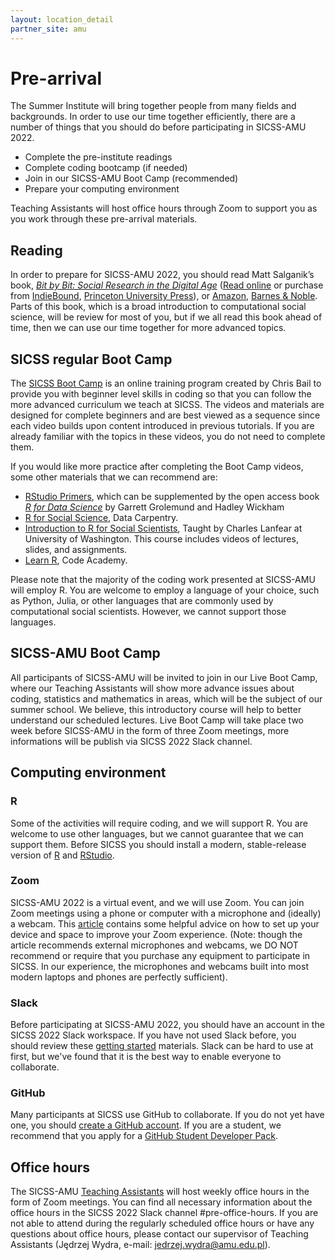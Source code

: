 ```yaml
---
layout: location_detail
partner_site: amu
---
```


# Pre-arrival

The Summer Institute will bring together people from many fields and backgrounds. In order to use our time together efficiently, there are a number of things that you should do before participating in SICSS-AMU 2022.

- Complete the pre-institute readings
- Complete coding bootcamp (if needed)
- Join in our SICSS-AMU Boot Camp (recommended)
- Prepare your computing environment

Teaching Assistants will host office hours through Zoom to support you as you work through these pre-arrival materials.

## Reading

In order to prepare for SICSS-AMU 2022, you should read Matt Salganik’s book, *[Bit by Bit: Social Research in the Digital Age](http://www.bitbybitbook.com)* ([Read online](https://www.bitbybitbook.com/en/1st-ed/preface/) or purchase from [IndieBound](https://www.indiebound.org/book/9780691158648), [Princeton University Press](https://press.princeton.edu/books/paperback/9780691196107/bit-by-bit)), or [Amazon](https://www.amazon.com/Bit-Social-Research-Digital-Age/dp/0691158649), [Barnes & Noble](https://www.barnesandnoble.com/w/bit-by-bit-matthew-salganik/1125483924). Parts of this book, which is a broad introduction to computational social science, will be review for most of you, but if we all read this book ahead of time, then we can use our time together for more advanced topics.

## SICSS regular Boot Camp

The [SICSS Boot Camp](https://sicss.io/boot_camp) is an online training program created by Chris Bail to provide you with beginner level skills in coding so that you can follow the more advanced curriculum we teach at SICSS. The videos and materials are designed for complete beginners and are best viewed as a sequence since each video builds upon content introduced in previous tutorials. If you are already familiar with the topics in these videos, you do not need to complete them.

If you would like more practice after completing the Boot Camp videos, some other materials that we can recommend are:
- [RStudio Primers](https://rstudio.cloud/learn/primers), which can be supplemented by the open access book _[R for Data Science](https://r4ds.had.co.nz/)_ by Garrett Grolemund and Hadley Wickham
- [R for Social Science](https://datacarpentry.org/r-socialsci/), Data Carpentry.  
- [Introduction to R for Social Scientists](https://clanfear.github.io/CSSS508/), Taught by Charles Lanfear at University of Washington. This course includes videos of lectures, slides, and assignments.
- [Learn R](https://www.codecademy.com/learn/learn-r), Code Academy.

Please note that the majority of the coding work presented at SICSS-AMU will employ R. You are welcome to employ a language of your choice, such as Python, Julia, or other languages that are commonly used by computational social scientists. However, we cannot support those languages.

## SICSS-AMU Boot Camp

All participants of SICSS-AMU will be invited to join in our Live Boot Camp, where our Teaching Assistants will show more advance issues about coding, statistics and mathematics in areas, which will be the subject of our summer school. We believe, this introductory course will help to better understand our scheduled lectures.
Live Boot Camp will take place two week before SICSS-AMU in the form of three Zoom meetings, more informations will be publish via SICSS 2022 Slack channel.

## Computing environment

### R

Some of the activities will require coding, and we will support R. You are welcome to use other languages, but we cannot guarantee that we can support them. Before SICSS you should install a modern, stable-release version of [R](https://www.r-project.org/) and [RStudio](https://rstudio.com/products/rstudio/download/).

### Zoom

SICSS-AMU 2022 is a virtual event, and we will use Zoom. You can join Zoom meetings using a phone or computer with a microphone and (ideally) a webcam. This [article](https://www.nytimes.com/wirecutter/blog/professional-video-call-from-home/) contains some helpful advice on how to set up your device and space to improve your Zoom experience. (Note: though the article recommends external microphones and webcams, we DO NOT recommend or require that you purchase any equipment to participate in SICSS. In our experience, the microphones and webcams built into most modern laptops and phones are perfectly sufficient).

### Slack

Before participating at SICSS-AMU 2022, you should have an account in the SICSS 2022 Slack workspace.  If you have not used Slack before, you should review these [getting started](https://slack.com/help/categories/360000049043-Getting-started) materials.  Slack can be hard to use at first, but we've found that it is the best way to enable everyone to collaborate.

### GitHub

Many participants at SICSS use GitHub to collaborate. If you do not yet have one, you should [create a GitHub account](https://github.com/join). If you are a student, we recommend that you apply for a [GitHub Student Developer Pack](https://education.github.com/pack).

## Office hours

The SICSS-AMU [Teaching Assistants](https://sicss.io/2022/duke/people#teaching_assistants) will host weekly office hours in the form of Zoom meetings. You can find all necessary information about the office hours in the SICSS 2022 Slack channel #pre-office-hours. If you are not able to attend during the regularly scheduled office hours or have any questions about office hours, please contact our supervisor of Teaching Assistants (Jędrzej Wydra, e-mail: jedrzej.wydra@amu.edu.pl).
